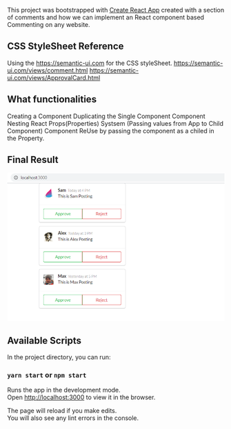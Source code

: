 This project was bootstrapped with [Create React App](https://github.com/facebook/create-react-app) created with a section of comments and how we can implement an React component based Commenting on any website.

## CSS StyleSheet Reference
Using the https://semantic-ui.com for the CSS styleSheet.
https://semantic-ui.com/views/comment.html
https://semantic-ui.com/views/ApprovalCard.html

## What functionalities 
Creating a Component
Duplicating the Single Component
Component Nesting
React Props(Properties) Systsem (Passing values from App to Child Component)
Component ReUse by passing the component as a chiled in the Property.

## Final Result
![final Result by the project](./public/final-result.png)   


## Available Scripts

In the project directory, you can run:

### `yarn start` or `npm start`

Runs the app in the development mode.<br />
Open [http://localhost:3000](http://localhost:3000) to view it in the browser.

The page will reload if you make edits.<br />
You will also see any lint errors in the console.

